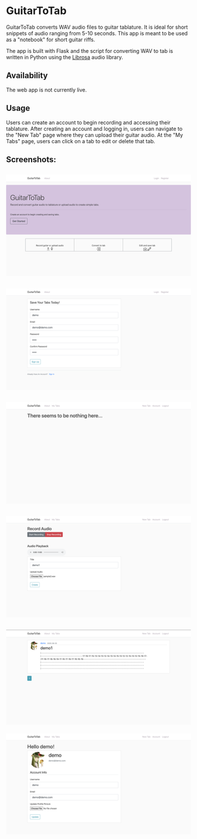 # GuitarToTab
GuitarToTab converts WAV audio files to guitar tablature. It is ideal for short snippets of audio ranging from 5-10 seconds. 
This app is meant to be used as a "notebook" for short guitar riffs.

The app is built with Flask and the script for converting WAV to tab is written in Python using the [Librosa](https://github.com/librosa/librosa) audio library.

## Availability
The web app is not currently live. 

## Usage
Users can create an account to begin recording and accessing their tablature. After creating an account and logging in, users can navigate to the "New Tab" page where they can upload their guitar audio. At the "My Tabs" page, users can click on a tab to edit or delete that tab.

## Screenshots:
![Landing](/demo_pics/landing.png)
-----
![Register](/demo_pics/register.png)
-----
![EmptyHome](/demo_pics/empty_home.png)
-----
![NewTab](/demo_pics/newtab.png)
-----
![HomeTab](/demo_pics/home_with_tab.png)
-----
![Account](/demo_pics/account.png)


